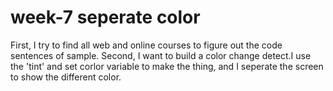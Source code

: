 # week-7 seperate color
First, I try to find all web and online courses to figure out the code sentences of sample.
Second, I want to build a color change detect.I use the 'tint' and set corlor variable to make the thing, and I seperate the screen to show the different color.

